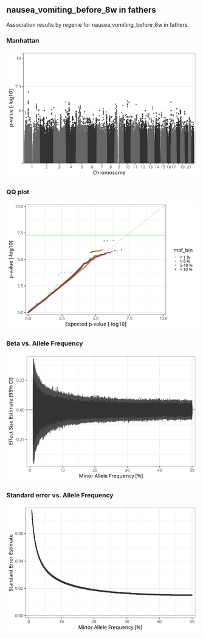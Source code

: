 ## nausea_vomiting_before_8w in fathers
Association results by regenie for nausea_vomiting_before_8w in fathers.
### Manhattan
![](figures/pop_fathers_pheno_nausea_vomiting_before_8w_mh.png)
### QQ plot
![](figures/pop_fathers_pheno_nausea_vomiting_before_8w_qq.png)
### Beta vs. Allele Frequency
![](figures/pop_fathers_pheno_nausea_vomiting_before_8w_beta_af.png)
### Standard error vs. Allele Frequency
![](figures/pop_fathers_pheno_nausea_vomiting_before_8w_se_af.png)
